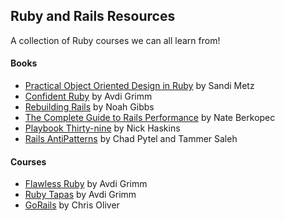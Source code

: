 ## Ruby and Rails Resources

A collection of Ruby courses we can all learn from!

#### Books

- [Practical Object Oriented Design in Ruby](https://www.amazon.com/Practical-Object-Oriented-Design-Ruby-Addison-Wesley/dp/0321721330) by Sandi Metz
- [Confident Ruby](https://www.amazon.com/Confident-Ruby-Patterns-Joyful-Coding-ebook/dp/B00ETE0D2S) by Avdi Grimm
- [Rebuilding Rails](https://rebuilding-rails.com/) by Noah Gibbs
- [The Complete Guide to Rails Performance](https://www.railsspeed.com/) by Nate Berkopec
- [Playbook Thirty-nine](https://playbookthirtynine.com/p/home) by Nick Haskins
- [Rails AntiPatterns](https://www.amazon.com/Rails-AntiPatterns-Refactoring-Addison-Wesley-Professional/dp/0321604814) by Chad Pytel and Tammer Saleh

#### Courses

- [Flawless Ruby](https://learn.avdi.codes/courses/flawless-ruby/) by Avdi Grimm
- [Ruby Tapas](https://www.rubytapas.com/) by Avdi Grimm
- [GoRails](https://gorails.com/) by Chris Oliver
